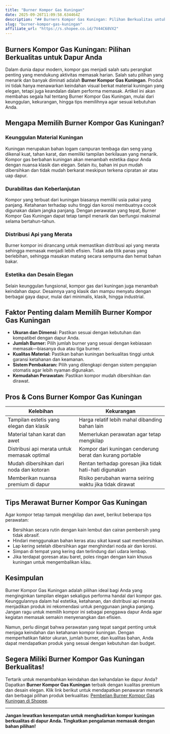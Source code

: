 ```yaml
---
title: "Burner Kompor Gas Kuningan"
date: 2025-09-26T11:09:58.634464Z
description: "## Burners Kompor Gas Kuningan: Pilihan Berkualitas untuk Dapur Anda..."
slug: "burner-kompor-gas-kuningan"
affiliate_url: "https://s.shopee.co.id/7V44C68VX2"
---
```

## Burners Kompor Gas Kuningan: Pilihan Berkualitas untuk Dapur Anda

Dalam dunia dapur modern, kompor gas menjadi salah satu perangkat penting yang mendukung aktivitas memasak harian. Salah satu pilihan yang menarik dan banyak diminati adalah **Burner Kompor Gas Kuningan**. Produk ini tidak hanya menawarkan keindahan visual berkat material kuningan yang elegan, tetapi juga keandalan dalam performa memasak. Artikel ini akan membahas segala hal tentang Burner Kompor Gas Kuningan, mulai dari keunggulan, kekurangan, hingga tips memilihnya agar sesuai kebutuhan Anda.

## Mengapa Memilih Burner Kompor Gas Kuningan?

### Keunggulan Material Kuningan

Kuningan merupakan bahan logam campuran tembaga dan seng yang dikenal kuat, tahan karat, dan memiliki tampilan berkilauan yang menarik. Kompor gas berbahan kuningan akan menambah estetika dapur Anda dengan nuansa klasik dan elegan. Selain itu, bahan ini pun mudah dibersihkan dan tidak mudah berkarat meskipun terkena cipratan air atau uap dapur.

### Durabilitas dan Keberlanjutan

Kompor yang terbuat dari kuningan biasanya memiliki usia pakai yang panjang. Ketahanan terhadap suhu tinggi dan korosi membuatnya cocok digunakan dalam jangka panjang. Dengan perawatan yang tepat, Burner Kompor Gas Kuningan dapat tetap tampil menarik dan berfungsi maksimal selama bertahun-tahun.

### Distribusi Api yang Merata

Burner kompor ini dirancang untuk memastikan distribusi api yang merata sehingga memasak menjadi lebih efisien. Tidak ada titik panas yang berlebihan, sehingga masakan matang secara sempurna dan hemat bahan bakar.

### Estetika dan Desain Elegan

Selain keunggulan fungsional, kompor gas dari kuningan juga menambah keindahan dapur. Desainnya yang klasik dan mampu menyatu dengan berbagai gaya dapur, mulai dari minimalis, klasik, hingga industrial.

## Faktor Penting dalam Memilih Burner Kompor Gas Kuningan

- **Ukuran dan Dimensi:** Pastikan sesuai dengan kebutuhan dan kompatibel dengan dapur Anda.
- **Jumlah Burner:** Pilih jumlah burner yang sesuai dengan kebiasaan memasak—biasanya dua atau tiga burner.
- **Kualitas Material:** Pastikan bahan kuningan berkualitas tinggi untuk garansi ketahanan dan keamanan.
- **Sistem Pembakaran:** Pilih yang dilengkapi dengan sistem pengapian otomatis agar lebih nyaman digunakan.
- **Kemudahan Perawatan:** Pastikan kompor mudah dibersihkan dan dirawat.

## Pros & Cons Burner Kompor Gas Kuningan

| Kelebihan | Kekurangan |
|------------|--------------|
| Tampilan estetis yang elegan dan klasik | Harga relatif lebih mahal dibanding bahan lain |
| Material tahan karat dan awet | Memerlukan perawatan agar tetap mengkilap |
| Distribusi api merata untuk memasak optimal | Kompor dari kuningan cenderung berat dan kurang portable |
| Mudah dibersihkan dari noda dan kotoran | Rentan terhadap goresan jika tidak hati-hati digunakan |
| Memberikan nuansa premium di dapur | Risiko perubahan warna seiring waktu jika tidak dirawat |

## Tips Merawat Burner Kompor Gas Kuningan

Agar kompor tetap tampak mengkilap dan awet, berikut beberapa tips perawatan:

- Bersihkan secara rutin dengan kain lembut dan cairan pembersih yang tidak abrasif.
- Hindari menggunakan bahan keras atau sikat kawat saat membersihkan.
- Lap kering setelah dibersihkan agar menghindari noda air dan korosi.
- Simpan di tempat yang kering dan terlindung dari udara lembap.
- Jika terdapat goresan atau baret, poles ringan dengan kain khusus kuningan untuk mengembalikan kilau.

## Kesimpulan

Burner Kompor Gas Kuningan adalah pilihan ideal bagi Anda yang menginginkan tampilan elegan sekaligus performa handal dari kompor gas. Keunggulannya dalam hal estetika, ketahanan, dan distribusi api merata menjadikan produk ini rekomendasi untuk penggunaan jangka panjang. Jangan ragu untuk memilih kompor ini sebagai penggawa dapur Anda agar kegiatan memasak semakin menyenangkan dan efisien.

Namun, perlu diingat bahwa perawatan yang tepat sangat penting untuk menjaga keindahan dan ketahanan kompor kuningan. Dengan memperhatikan faktor ukuran, jumlah burner, dan kualitas bahan, Anda dapat mendapatkan produk yang sesuai dengan kebutuhan dan budget.

## Segera Miliki Burner Kompor Gas Kuningan Berkualitas!

Tertarik untuk menambahkan keindahan dan kehandalan ke dapur Anda? Dapatkan **Burner Kompor Gas Kuningan** terbaik dengan kualitas premium dan desain elegan. Klik link berikut untuk mendapatkan penawaran menarik dan berbagai pilihan produk berkualitas: [Pembelian Burner Kompor Gas Kuningan di Shopee](https://s.shopee.co.id/7V44C68VX2).

---

**Jangan lewatkan kesempatan untuk menghadirkan kompor kuningan berkualitas di dapur Anda. Tingkatkan pengalaman memasak dengan bahan pilihan!**